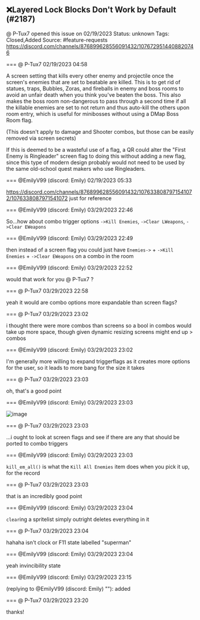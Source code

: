 ## ❌Layered Lock Blocks Don't Work by Default (#2187)
@ P-Tux7 opened this issue on 02/19/2023
Status: unknown
Tags: Closed,Added
Source: #feature-requests https://discord.com/channels/876899628556091432/1076729514408820746


=== @ P-Tux7 02/19/2023 04:58

A screen setting that kills every other enemy and projectile once the screen's enemies that are set to beatable are killed. This is to get rid of statues, traps, Bubbles, Zoras, and fireballs in enemy and boss rooms to avoid an unfair death when you think you've beaten the boss. This also makes the boss room non-dangerous to pass through a second time if all the killable enemies are set to not return and thus auto-kill the others upon room entry, which is useful for minibosses without using a DMap Boss Room flag.

(This doesn't apply to damage and Shooter combos, but those can be easily removed via screen secrets)

If this is deemed to be a wasteful use of a flag, a QR could alter the "First Enemy is Ringleader" screen flag to doing this without adding a new flag, since this type of modern design probably would not need to be used by the same old-school quest makers who use Ringleaders.

=== @EmilyV99 (discord: Emily) 02/19/2023 05:33

https://discord.com/channels/876899628556091432/1076338087971541072/1076338087971541072
just for reference

=== @EmilyV99 (discord: Emily) 03/29/2023 22:46

So...how about
combo trigger options
`->Kill Enemies`, `->Clear LWeapons`, `->Clear EWeapons`

=== @EmilyV99 (discord: Emily) 03/29/2023 22:49

then instead of a screen flag
you could just have `Enemies->` + `->Kill Enemies` + `->Clear EWeapons`
on a combo in the room

=== @EmilyV99 (discord: Emily) 03/29/2023 22:52

would that work for you @ P-Tux7 ?

=== @ P-Tux7 03/29/2023 22:58

yeah it would
are combo options more expandable than screen flags?

=== @ P-Tux7 03/29/2023 23:02

i thought there were more combos than screens so a bool in combos would take up more space, though given dynamic resizing screens might end up > combos

=== @EmilyV99 (discord: Emily) 03/29/2023 23:02

I'm generally more willing to expand triggerflags
as it creates more options for the user, so it leads to more bang for the size it takes

=== @ P-Tux7 03/29/2023 23:03

oh, that's a good point

=== @EmilyV99 (discord: Emily) 03/29/2023 23:03


![image](https://cdn.discordapp.com/attachments/1076729514408820746/1090773258464403496/image.png?ex=65e8f642&is=65d68142&hm=d56a6a8a72c942486e8c4c9cad9a7d8d4f7fcbfc5a2f391d7a605d3b7bff3b48&)

=== @ P-Tux7 03/29/2023 23:03

...i ought to look at screen flags and see if there are any that should be ported to combo triggers

=== @EmilyV99 (discord: Emily) 03/29/2023 23:03

`kill_em_all()` is what the `Kill All Enemies` item does when you pick it up, for the record

=== @ P-Tux7 03/29/2023 23:03

that is an incredibly good point

=== @EmilyV99 (discord: Emily) 03/29/2023 23:04

`clear`ing a spritelist simply outright deletes everything in it

=== @ P-Tux7 03/29/2023 23:04

hahaha isn't clock or F11 state labelled "superman"

=== @EmilyV99 (discord: Emily) 03/29/2023 23:04

yeah
invincibility state

=== @EmilyV99 (discord: Emily) 03/29/2023 23:15

(replying to @EmilyV99 (discord: Emily) ""): added

=== @ P-Tux7 03/29/2023 23:20

thanks!
